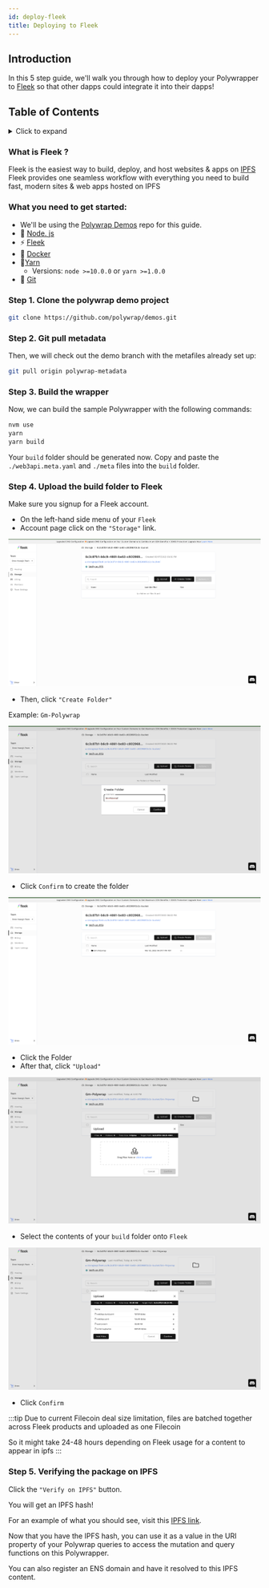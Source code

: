 ```yaml
---
id: deploy-fleek
title: Deploying to Fleek
---
```


## **Introduction**

In this 5 step guide, we'll walk you through how to deploy your Polywrapper to [Fleek](https://fleek.co/) so that other dapps could integrate it into their dapps!

## **Table of Contents**
<details>
    <summary>Click to expand</summary>

  * [Introduction](#introduction)
  * [What you need to get started](#what-you-need-to-get-started)
  * [Step 1. Clone the polywrap demo project](#step-1-clone-the-polywrap-demo-project)
  * [Step 2. Pull the polywrap metadata](#step-2-git-pull-metadata)
  * [Step 3. Build the wrapper ](#step-3-build-the-wrapper)
  * [Step 4. Upload the build folder to Fleek](#step-4-upload-the-build-folder-to-fleek)
  * [Step 5. Verifying the package on IPFS ](#step-5-verifying-the-package-on-ipfs)

</details>

### What is Fleek ?
Fleek is the easiest way to build, deploy, and host websites & apps on [IPFS](https://ipfs.io/)
 Fleek provides one seamless workflow with everything you need to build fast, modern sites & web apps hosted on IPFS


### What you need to get started:
* We'll be using the [Polywrap Demos](https://github.com/polywrap/demos) repo for this guide. 
* 💚 [Node. js](https://nodejs.org/en/) 
* ⚡ [Fleek](https://fleek.co/)
* 🐳 [Docker](https://www.docker.com/)
* 🧶[Yarn](https://classic.yarnpkg.com/en/)
    * Versions:  `node >=10.0.0` or `yarn >=1.0.0`
* 🔸 [Git](https://git-scm.com/downloads)


### Step 1. Clone the polywrap demo project  

```bash
git clone https://github.com/polywrap/demos.git
```

### Step 2. Git pull metadata
Then, we will check out the demo branch with the metafiles already set up:

```bash
git pull origin polywrap-metadata
```

### Step 3. Build the wrapper
Now, we can build the sample Polywrapper with the following commands:

```bash
nvm use
yarn
yarn build
```

Your `build` folder should be generated now. Copy and paste the `./web3api.meta.yaml` and `./meta` files into the `build` folder.

### Step 4.  **Upload the build folder to Fleek**

Make sure you signup for a Fleek account. 

* On the left-hand side menu of your `Fleek` 
* Account page click on the `"Storage"` link.

![Fleek Step 1](../../../static/img/guides/fleek-step-1.png)

* Then, click `"Create Folder"`

Example: `Gm-Polywrap`

![Fleek Step 2](../../../static/img/guides/fleek-step-2.png)

* Click `Confirm` to create the folder 

![Fleek Step 3](../../../static/img/guides/fleek-step-3.png)

* Click the Folder 
* After that, click `"Upload"` 

![Fleek Step 4](../../../static/img/guides/fleek-step-4.png)


* Select the contents of your `build` folder onto `Fleek`

![Fleek Step 5](../../../static/img/guides/fleek-step-5.png)

* Click `Confirm`

:::tip
Due to current Filecoin deal size limitation, files are batched together across Fleek products and uploaded as one Filecoin

So it might take 24-48 hours depending on Fleek usage for a content to appear in ipfs
:::


### Step 5.  **Verifying the package on IPFS**


Click the   `"Verify on IPFS"`   button. 

You will get an IPFS hash! 

For an example of what you should see, visit this [IPFS link](https://ipfs.fleek.co/ipfs/QmQLsx7sxkLrXwh8dPmF2MTWJmgB5C2FmWYth11i7oL3vN).

Now that you have the IPFS hash, you can use it as a value in the URI property of your Polywrap queries to access the mutation and query functions on this Polywrapper. 

You can also register an ENS domain and have it resolved to this IPFS content.
